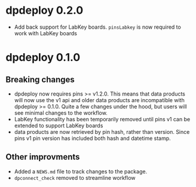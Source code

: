 # dpdeploy 0.2.0

* Add back support for LabKey boards. `pinsLabkey` is now required to work with LabKey boards

# dpdeploy 0.1.0

## Breaking changes

* dpdeploy now requires pins >= v1.2.0. This means that data products will now use the v1 api and older data products are incompatible with dpdeploy >= 0.1.0. Quite a few changes under the hood, but users will see minimal changes to the workflow. 
* LabKey functionality has been temporarily removed until pins v1 can be extended to support LabKey boards
* data products are now retrieved by pin hash, rather than version. Since pins v1 pin version has included both hash and datetime stamp. 

## Other improvments

* Added a `NEWS.md` file to track changes to the package.
* `dpconnect_check` removed to streamline workflow
